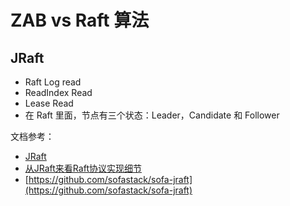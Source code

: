 # ZAB vs Raft 算法


## JRaft

- Raft Log read
- ReadIndex Read
- Lease Read
- 在 Raft 里面，节点有三个状态：Leader，Candidate 和 Follower

文档参考：

- [JRaft](https://www.sofastack.tech/projects/sofa-jraft/overview/)
- [从JRaft来看Raft协议实现细节](https://www.cnblogs.com/luozhiyun/p/13150808.html)
- [https://github.com/sofastack/sofa-jraft](https://github.com/sofastack/sofa-jraft)
